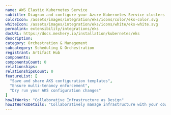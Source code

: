 ```yaml
---
name: AWS Elastic Kubernetes Service
subtitle: Diagram and configure your Azure Kubernetes Service clusters
colorIcon: /assets/images/integration/eks/icons/color/eks-color.svg
whiteIcon: /assets/images/integration/eks/icons/white/eks-white.svg
permalink: extensibility/integrations/eks
docURL: https://docs.meshery.io/installation/kubernetes/eks
description: 
category: Orchestration & Management
subcategory: Scheduling & Orchestration
registrant: Artifact Hub
components: 
componentsCount: 0
relationships: 
relationshipsCount: 0
featureList: [
  "Save and share AKS configuration templates",
  "Ensure multi-tenancy enforcement",
  "Dry run your AKS configuration changes"
]
howItWorks: "Collaborative Infrastructure as Design"
howItWorksDetails: "Collaboratively manage infrastructure with your coworkers synchronously sharing the same designs."
---
```

